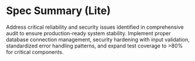 # Spec Summary (Lite)

Address critical reliability and security issues identified in comprehensive audit to ensure production-ready system stability. Implement proper database connection management, security hardening with input validation, standardized error handling patterns, and expand test coverage to >80% for critical components.